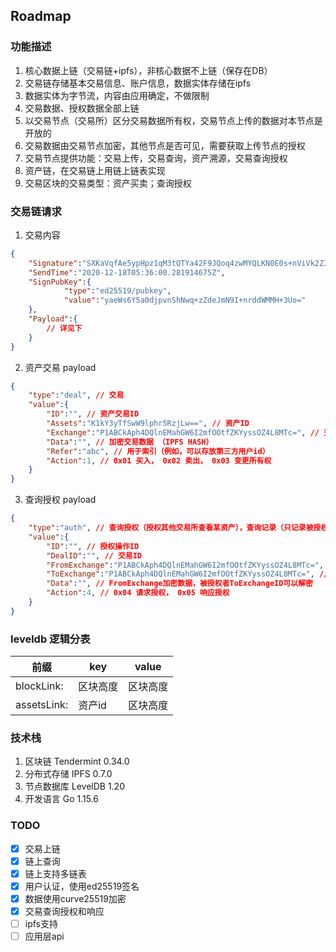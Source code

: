 ## Roadmap

### 功能描述

1. 核心数据上链（交易链+ipfs），非核心数据不上链（保存在DB）
2. 交易链存储基本交易信息、账户信息，数据实体存储在ipfs
3. 数据实体为字节流，内容由应用确定，不做限制
4. 交易数据、授权数据全部上链
5. 以交易节点（交易所）区分交易数据所有权，交易节点上传的数据对本节点是开放的
6. 交易数据由交易节点加密，其他节点是否可见，需要获取上传节点的授权
7. 交易节点提供功能：交易上传，交易查询，资产溯源，交易查询授权
9. 资产链，在交易链上用链上链表实现
10. 交易区块的交易类型：资产买卖；查询授权


### 交易链请求

1. 交易内容
```json
{
	"Signature":"SXKaVqfAe5ypHpz1qM3tQTYa42F9JQoq4zwMYQLKN0E0s+nViVk2Z3b98mFXvTHnqRCFousPVCYdR7b+d21jCg==",
	"SendTime":"2020-12-18T05:36:00.281914675Z",
	"SignPubKey":{
			"type":"ed25519/pubkey",
			"value":"yaeWs6Y5a0djpvnShNwq+zZdeJmN9I+nrddWMMH+3Uo="
	},
	"Payload":{
		// 详见下
	}
}
```

2. 资产交易 payload
```json
{
	"type":"deal", // 交易
	"value":{
		"ID":"", // 资产交易ID
		"Assets":"K1kY3yTfSwW9lphr5RzjLw==", // 资产ID
		"Exchange":"P1ABCkAph4DQlnEMahGW6I2mfOOtfZKYyssOZ4L8MTc=", // 交易所ID（公钥）
		"Data":"", // 加密交易数据 （IPFS HASH）
		"Refer":"abc", // 用于索引（例如，可以存放第三方用户id）
		"Action":1, // 0x01 买入， 0x02 卖出， 0x03 变更所有权
	}
}
```

3. 查询授权 payload
```json
{
	"type":"auth", // 查询授权（授权其他交易所查看某资产），查询记录（只记录被授权方的查询动作）
	"value":{
		"ID":"", // 授权操作ID
		"DealID":"", // 交易ID
		"FromExchange":"P1ABCkAph4DQlnEMahGW6I2mfOOtfZKYyssOZ4L8MTc=", // 授权交易所ID（公钥）
		"ToExchange":"P1ABCkAph4DQlnEMahGW6I2mfOOtfZKYyssOZ4L8MTc=", // 被授权交易所ID（公钥）
		"Data":"", // FromExchange加密数据，被授权者ToExchangeID可以解密
		"Action":4, // 0x04 请求授权， 0x05 响应授权
	}
}
```



### leveldb 逻辑分表

| 前缀       | key             | value     |
| ---------- | --------------- | --------- |
| blockLink: | 区块高度        | 区块高度  |
| assetsLink:  | 资产id        | 区块高度  |



### 技术栈

1. 区块链 Tendermint 0.34.0
2. 分布式存储 IPFS 0.7.0
3. 节点数据库 LevelDB 1.20
4. 开发语言 Go 1.15.6



### TODO

- [x] 交易上链
- [x] 链上查询
- [x] 链上支持多链表
- [x] 用户认证，使用ed25519签名
- [x] 数据使用curve25519加密
- [x] 交易查询授权和响应
- [ ] ipfs支持
- [ ] 应用层api
